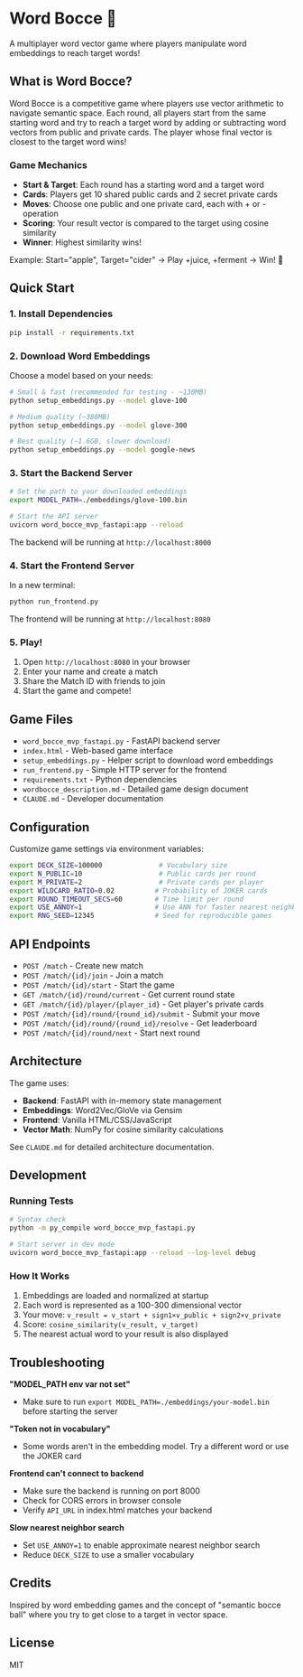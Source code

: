 # Word Bocce 🎯

A multiplayer word vector game where players manipulate word embeddings to reach target words!

## What is Word Bocce?

Word Bocce is a competitive game where players use vector arithmetic to navigate semantic space. Each round, all players start from the same starting word and try to reach a target word by adding or subtracting word vectors from public and private cards. The player whose final vector is closest to the target word wins!

### Game Mechanics

- **Start & Target**: Each round has a starting word and a target word
- **Cards**: Players get 10 shared public cards and 2 secret private cards
- **Moves**: Choose one public and one private card, each with + or - operation
- **Scoring**: Your result vector is compared to the target using cosine similarity
- **Winner**: Highest similarity wins!

Example: Start="apple", Target="cider" → Play +juice, +ferment → Win! 🎉

## Quick Start

### 1. Install Dependencies

```bash
pip install -r requirements.txt
```

### 2. Download Word Embeddings

Choose a model based on your needs:

```bash
# Small & fast (recommended for testing - ~130MB)
python setup_embeddings.py --model glove-100

# Medium quality (~380MB)
python setup_embeddings.py --model glove-300

# Best quality (~1.6GB, slower download)
python setup_embeddings.py --model google-news
```

### 3. Start the Backend Server

```bash
# Set the path to your downloaded embeddings
export MODEL_PATH=./embeddings/glove-100.bin

# Start the API server
uvicorn word_bocce_mvp_fastapi:app --reload
```

The backend will be running at `http://localhost:8000`

### 4. Start the Frontend Server

In a new terminal:

```bash
python run_frontend.py
```

The frontend will be running at `http://localhost:8080`

### 5. Play!

1. Open `http://localhost:8080` in your browser
2. Enter your name and create a match
3. Share the Match ID with friends to join
4. Start the game and compete!

## Game Files

- `word_bocce_mvp_fastapi.py` - FastAPI backend server
- `index.html` - Web-based game interface
- `setup_embeddings.py` - Helper script to download word embeddings
- `run_frontend.py` - Simple HTTP server for the frontend
- `requirements.txt` - Python dependencies
- `wordbocce_description.md` - Detailed game design document
- `CLAUDE.md` - Developer documentation

## Configuration

Customize game settings via environment variables:

```bash
export DECK_SIZE=100000              # Vocabulary size
export N_PUBLIC=10                   # Public cards per round
export M_PRIVATE=2                   # Private cards per player
export WILDCARD_RATIO=0.02          # Probability of JOKER cards
export ROUND_TIMEOUT_SECS=60        # Time limit per round
export USE_ANNOY=1                  # Use ANN for faster nearest neighbor search
export RNG_SEED=12345               # Seed for reproducible games
```

## API Endpoints

- `POST /match` - Create new match
- `POST /match/{id}/join` - Join a match
- `POST /match/{id}/start` - Start the game
- `GET /match/{id}/round/current` - Get current round state
- `GET /match/{id}/player/{player_id}` - Get player's private cards
- `POST /match/{id}/round/{round_id}/submit` - Submit your move
- `POST /match/{id}/round/{round_id}/resolve` - Get leaderboard
- `POST /match/{id}/round/next` - Start next round

## Architecture

The game uses:
- **Backend**: FastAPI with in-memory state management
- **Embeddings**: Word2Vec/GloVe via Gensim
- **Frontend**: Vanilla HTML/CSS/JavaScript
- **Vector Math**: NumPy for cosine similarity calculations

See `CLAUDE.md` for detailed architecture documentation.

## Development

### Running Tests

```bash
# Syntax check
python -m py_compile word_bocce_mvp_fastapi.py

# Start server in dev mode
uvicorn word_bocce_mvp_fastapi:app --reload --log-level debug
```

### How It Works

1. Embeddings are loaded and normalized at startup
2. Each word is represented as a 100-300 dimensional vector
3. Your move: `v_result = v_start + sign1×v_public + sign2×v_private`
4. Score: `cosine_similarity(v_result, v_target)`
5. The nearest actual word to your result is also displayed

## Troubleshooting

**"MODEL_PATH env var not set"**
- Make sure to run `export MODEL_PATH=./embeddings/your-model.bin` before starting the server

**"Token not in vocabulary"**
- Some words aren't in the embedding model. Try a different word or use the JOKER card

**Frontend can't connect to backend**
- Make sure the backend is running on port 8000
- Check for CORS errors in browser console
- Verify `API_URL` in index.html matches your backend

**Slow nearest neighbor search**
- Set `USE_ANNOY=1` to enable approximate nearest neighbor search
- Reduce `DECK_SIZE` to use a smaller vocabulary

## Credits

Inspired by word embedding games and the concept of "semantic bocce ball" where you try to get close to a target in vector space.

## License

MIT
